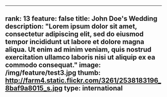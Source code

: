 ---

rank: 13
feature: false
title: John Doe's Wedding
description: "Lorem ipsum dolor sit amet, consectetur adipiscing elit, sed do eiusmod tempor incididunt ut labore et dolore magna aliqua. Ut enim ad minim veniam, quis nostrud exercitation ullamco laboris nisi ut aliquip ex ea commodo consequat."
image: /img/feature/test3.jpg
thumb: http://farm4.static.flickr.com/3261/2538183196_8baf9a8015_s.jpg
type: international
---